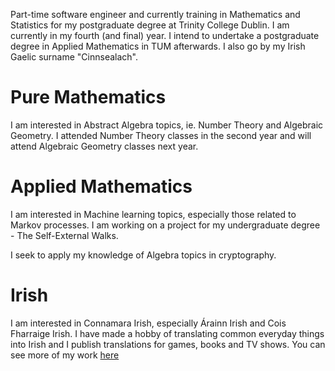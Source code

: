 Part-time software engineer and currently training in Mathematics and Statistics for my postgraduate degree at Trinity College Dublin. I am currently in my fourth (and final) year. I intend to undertake a postgraduate degree in Applied Mathematics in TUM afterwards. I also go by my Irish Gaelic surname "Cinnsealach".

Pure Mathematics
======
I am interested in Abstract Algebra topics, ie. Number Theory and Algebraic Geometry. I attended Number Theory classes in the second year and will attend Algebraic Geometry classes next year.

Applied Mathematics
======
I am interested in Machine learning topics, especially those related to Markov processes. I am working on a project for my undergraduate degree - The Self-External Walks.

I seek to apply my knowledge of Algebra topics in cryptography.

Irish
======
I am interested in Connamara Irish, especially Árainn Irish and Cois Fharraige Irish. I have made a hobby of translating common everyday things into Irish and I publish translations for games, books and TV shows. You can see more of my work [here](http://gaeilgechuncinn.ie)
